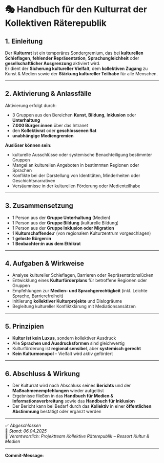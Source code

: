 <!--
Autor: Fabio Weidner
Version: 1.0
Sektion: Politik & Verwaltung – Sonderräte
Veröffentlichung: April 2025
-->

# 🎭 Handbuch für den Kulturrat der Kollektiven Räterepublik

## 1. Einleitung

Der **Kulturrat** ist ein temporäres Sondergremium, das bei **kulturellen Schieflagen**, **fehlender Repräsentation**, **Sprachungleichheit** oder **gesellschaftlicher Ausgrenzung** aktiviert wird.  
Er dient der **Sicherung kultureller Vielfalt**, dem **kollektiven Zugang** zu Kunst & Medien sowie der **Stärkung kultureller Teilhabe** für alle Menschen.

---

## 2. Aktivierung & Anlassfälle

Aktivierung erfolgt durch:
- 3 Gruppen aus den Bereichen **Kunst**, **Bildung**, **Inklusion** oder **Unterhaltung**
- **7.000 Bürger:innen** über das Intranet
- den **Kollektivrat** oder **geschlossenen Rat**
- **unabhängige Mediengremien**

**Auslöser können sein:**
- kulturelle Ausschlüsse oder systemische Benachteiligung bestimmter Gruppen
- Mangel an kulturellen Angeboten in bestimmten Regionen oder Sprachen
- Konflikte bei der Darstellung von Identitäten, Minderheiten oder Geschichtsnarrativen
- Versäumnisse in der kulturellen Förderung oder Medienteilhabe

---

## 3. Zusammensetzung

- 1 Person aus der **Gruppe Unterhaltung** (Medien)
- 1 Person aus der **Gruppe Bildung** (kulturelle Bildung)
- 1 Person aus der **Gruppe Inklusion oder Migration**
- 1 **Kulturschaffende:r** (von regionalem Kulturzentrum vorgeschlagen)
- 1 **geloste Bürger:in**
- 1 **Beobachter:in aus dem Ethikrat**

---

## 4. Aufgaben & Wirkweise

- Analyse kultureller Schieflagen, Barrieren oder Repräsentationslücken
- Entwicklung eines **Kulturförderplans** für betroffene Regionen oder Gruppen
- Empfehlungen zur **Medien- und Sprachgerechtigkeit** (inkl. Leichte Sprache, Barrierefreiheit)
- Initiierung **kollektiver Kulturprojekte** und Dialogräume
- Begleitung kultureller Konfliktklärung mit Mediationsansätzen

---

## 5. Prinzipien

- **Kultur ist kein Luxus**, sondern kollektiver Ausdruck
- Alle **Sprachen und Ausdrucksformen** sind gleichwertig
- Kulturförderung ist **regional sensibel**, aber **systemisch gerecht**
- **Kein Kulturmonopol** – Vielfalt wird aktiv gefördert

---

## 6. Abschluss & Wirkung

- Der Kulturrat wird nach Abschluss seines **Berichts** und der **Maßnahmenempfehlungen** wieder aufgelöst
- Ergebnisse fließen in das **Handbuch für Medien & Informationsverbreitung** sowie das **Handbuch für Inklusion**
- Der Bericht kann bei Bedarf durch das **Kollektiv** in einer **öffentlichen Abstimmung** bestätigt oder ergänzt werden

---

✅ *Abgeschlossen*  
📅 *Stand: 06.04.2025*  
🎨 *Verantwortlich: Projektteam Kollektive Räterepublik – Ressort Kultur & Medien*

---

**Commit-Message:**  
